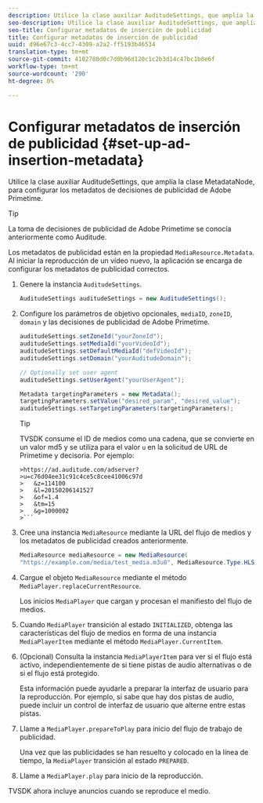 ```yaml
---
description: Utilice la clase auxiliar AuditudeSettings, que amplía la clase MetadataNode, para configurar los metadatos de decisiones de publicidad de Adobe Primetime.
seo-description: Utilice la clase auxiliar AuditudeSettings, que amplía la clase MetadataNode, para configurar los metadatos de decisiones de publicidad de Adobe Primetime.
seo-title: Configurar metadatos de inserción de publicidad
title: Configurar metadatos de inserción de publicidad
uuid: d96e67c3-4cc7-4309-a2a2-ff5193b46534
translation-type: tm+mt
source-git-commit: 4102780d0c7d0b96d120c1c2b3d14c47bc1b0e6f
workflow-type: tm+mt
source-wordcount: '290'
ht-degree: 0%

---
```



# Configurar metadatos de inserción de publicidad {#set-up-ad-insertion-metadata}

Utilice la clase auxiliar AuditudeSettings, que amplía la clase MetadataNode, para configurar los metadatos de decisiones de publicidad de Adobe Primetime.

>[!TIP]
>
>La toma de decisiones de publicidad de Adobe Primetime se conocía anteriormente como Auditude.

Los metadatos de publicidad están en la propiedad `MediaResource.Metadata`. Al iniciar la reproducción de un vídeo nuevo, la aplicación se encarga de configurar los metadatos de publicidad correctos.

1. Genere la instancia `AuditudeSettings`.

   ```java
   AuditudeSettings auditudeSettings = new AuditudeSettings();
   ```

1. Configure los parámetros de objetivo opcionales, `mediaID`, `zoneID`, `domain` y las decisiones de publicidad de Adobe Primetime.

   ```java
   auditudeSettings.setZoneId("yourZoneId"); 
   auditudeSettings.setMediaId("yourVideoId"); 
   auditudeSettings.setDefaultMediaId("defVideoId"); 
   auditudeSettings.setDomain("yourAuditudeDomain"); 
   
   // Optionally set user agent  
   auditudeSettings.setUserAgent("yourUserAgent"); 
   
   Metadata targetingParameters = new Metadata(); 
   targetingParameters.setValue("desired_param", "desired_value"); 
   auditudeSettings.setTargetingParameters(targetingParameters);
   ```

   >[!TIP]
   >
   >TVSDK consume el ID de medios como una cadena, que se convierte en un valor md5 y se utiliza para el valor `u` en la solicitud de URL de Primetime y decisoria. Por ejemplo:
   >
   >
   ```
   >https://ad.auditude.com/adserver?
   >u=c76d04ee31c91c4ce5c8cee41006c97d
   >   &z=114100 
   >   &l=20150206141527 
   >   &of=1.4 
   >   &tm=15 
   >   &g=1000002
   >```

1. Cree una instancia `MediaResource` mediante la URL del flujo de medios y los metadatos de publicidad creados anteriormente.

   ```java
   MediaResource mediaResource = new MediaResource( 
   "https://example.com/media/test_media.m3u8", MediaResource.Type.HLS, Metadata);
   ```

1. Cargue el objeto `MediaResource` mediante el método `MediaPlayer.replaceCurrentResource`.

   Los inicios `MediaPlayer` que cargan y procesan el manifiesto del flujo de medios.

1. Cuando `MediaPlayer` transición al estado `INITIALIZED`, obtenga las características del flujo de medios en forma de una instancia `MediaPlayerItem` mediante el método `MediaPlayer.CurrentItem`.
1. (Opcional) Consulta la instancia `MediaPlayerItem` para ver si el flujo está activo, independientemente de si tiene pistas de audio alternativas o de si el flujo está protegido.

   Esta información puede ayudarle a preparar la interfaz de usuario para la reproducción. Por ejemplo, si sabe que hay dos pistas de audio, puede incluir un control de interfaz de usuario que alterne entre estas pistas.

1. Llame a `MediaPlayer.prepareToPlay` para inicio del flujo de trabajo de publicidad.

   Una vez que las publicidades se han resuelto y colocado en la línea de tiempo, la `MediaPlayer` transición al estado `PREPARED`.
1. Llame a `MediaPlayer.play` para inicio de la reproducción.

TVSDK ahora incluye anuncios cuando se reproduce el medio.
